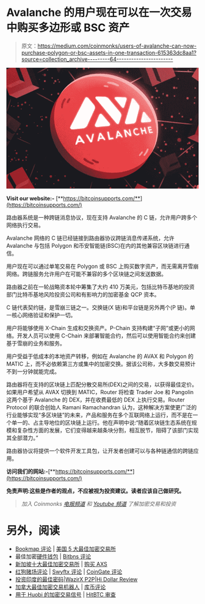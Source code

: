 # Avalanche 的用户现在可以在一次交易中购买多边形或 BSC 资产

> 原文：<https://medium.com/coinmonks/users-of-avalanche-can-now-purchase-polygon-or-bsc-assets-in-one-transaction-615363dc8aa1?source=collection_archive---------64----------------------->

![](img/1b5c86c976bd77103f76d70b30455642.png)

**Visit our website:-** [**https://bitcoinsupports.com/**](https://bitcoinsupports.com/)

路由器系统是一种跨链消息协议，现在支持 Avalanche 的 C 链，允许用户跨多个网络执行交易。

Avalanche 网络的 C 链已经链接到路由器协议跨链消息传递系统，允许 Avalanche 与包括 Polygon 和币安智能链(BSC)在内的其他兼容区块链进行通信。

用户现在可以通过单笔交易在 Polygon 或 BSC 上购买数字资产，而无需离开雪崩网络。跨链服务允许用户在可能不兼容的多个区块链之间发送数据。

路由器之前在一轮战略资本轮中筹集了大约 410 万美元，包括比特币基地的投资部门比特币基地风险投资公司和有影响力的加密基金 QCP 资本。

C 链代表契约链，是雪崩三链之一。交换链(X 链)和平台链是另外两个(P 链)。单一核心网络验证和保护一切。

用户将能够使用 X-Chain 生成和交换资产。P-Chain 支持构建“子网”或更小的网络。开发人员可以使用 C-Chain 来部署智能合约，然后可以使用智能合约来创建基于雪崩的业务和服务。

用户受益于低成本的本地资产转移，例如在 Avalanche 的 AVAX 和 Polygon 的 MATIC 上，而不必依赖第三方或集中的加密交换。据该公司称，大多数交易预计不到一分钟就能完成。

路由器将在支持的区块链上匹配分散交易所(DEX)之间的交易，以获得最佳定价。如果用户希望从 AVAX 切换到 MATIC，Router 将检查 Trader Joe 和 Pangolin 这两个基于 Avalanche 的 DEX，并在收费最低的 DEX 上执行交易。Router Protocol 的联合创始人 Ramani Ramachandran 认为，这种解决方案使更广泛的行业能够实现“多区块链”的未来，产品和服务在多个互联网络上运行，而不是在一个单一的、占主导地位的区块链上运行。他在声明中说:“随着区块链生态系统在规模和复杂性方面的发展，它们变得越来越条块分割，相互脱节，阻碍了该部门实现其全部潜力。”

路由器协议将提供一个软件开发工具包，让开发者创建可以与各种链通信的跨链应用。

**访问我们的网站:-**[**https://bitcoinsupports.com/**](https://bitcoinsupports.com/)

**免责声明:这些是作者的观点，不应被视为投资建议。读者应该自己做研究。**

> *加入 Coinmonks* [*电报频道*](https://t.me/coincodecap) *和* [*Youtube 频道*](https://www.youtube.com/c/coinmonks/videos) *了解加密交易和投资*

# 另外，阅读

*   [Bookmap 评论](https://coincodecap.com/bookmap-review-2021-best-trading-software) | [美国 5 大最佳加密交易所](https://coincodecap.com/crypto-exchange-usa)
*   最佳加密[硬件钱包](/coinmonks/hardware-wallets-dfa1211730c6) | [Bitbns 评论](/coinmonks/bitbns-review-38256a07e161)
*   [新加坡十大最佳加密交易所](https://coincodecap.com/crypto-exchange-in-singapore) | [购买 AXS](https://coincodecap.com/buy-axs-token)
*   [红狗赌场评论](https://coincodecap.com/red-dog-casino-review) | [Swyftx 评论](https://coincodecap.com/swyftx-review) | [CoinGate 评论](https://coincodecap.com/coingate-review)
*   [投资印度的最佳密码](https://coincodecap.com/best-crypto-to-invest-in-india-in-2021)|[WazirX P2P](https://coincodecap.com/wazirx-p2p)|[Hi Dollar Review](https://coincodecap.com/hi-dollar-review)
*   [加拿大最佳加密交易机器人](https://coincodecap.com/5-best-crypto-trading-bots-in-canada) | [库币评论](https://coincodecap.com/kucoin-review)
*   [用于 Huobi 的加密交易信号](https://coincodecap.com/huobi-crypto-trading-signals) | [HitBTC 审查](/coinmonks/hitbtc-review-c5143c5d53c2)
